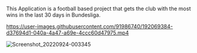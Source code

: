 This Application is a football based project that gets the club with the most wins in the last 30 days in Bundesliga.

https://user-images.githubusercontent.com/91986740/192069384-d37694d1-040a-4a47-a69e-4ccc60d47975.mp4

![Screenshot_20220924-003345](https://user-images.githubusercontent.com/91986740/192069587-659bb252-fb0f-4b48-9672-5781d994fd3e.jpg)
